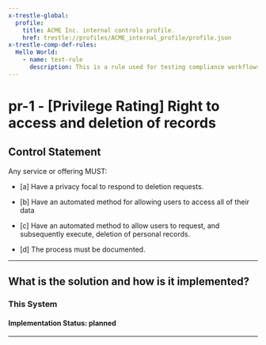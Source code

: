 ```yaml
---
x-trestle-global:
  profile:
    title: ACME Inc. internal controls profile.
    href: trestle://profiles/ACME_internal_profile/profile.json
x-trestle-comp-def-rules:
  Hello World:
    - name: test-rule
      description: This is a rule used for testing compliance workflows
---
```


# pr-1 - \[Privilege Rating\] Right to access and deletion of records

## Control Statement

Any service or offering MUST:

- \[a\] Have a privacy focal to respond to deletion requests.

- \[b\] Have an automated method for allowing users to access all of their data

- \[c\] Have an automated method to allow users to request, and subsequently execute, deletion of personal records.

- \[d\] The process must be documented.

______________________________________________________________________

## What is the solution and how is it implemented?

<!-- For implementation status enter one of: implemented, partial, planned, alternative, not-applicable -->

<!-- Note that the list of rules under ### Rules: is read-only and changes will not be captured after assembly to JSON -->

### This System

<!-- Add implementation prose for the main This System component for control: pr-1 -->

#### Implementation Status: planned

______________________________________________________________________
